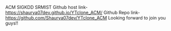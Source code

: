 ACM SIGKDD SRMIST 
Github host link- https://shaurya07dev.github.io/YTclone_ACM/ 
Github Repo link- https://github.com/Shaurya07dev/YTclone_ACM 
Looking forward to join you guys!!
